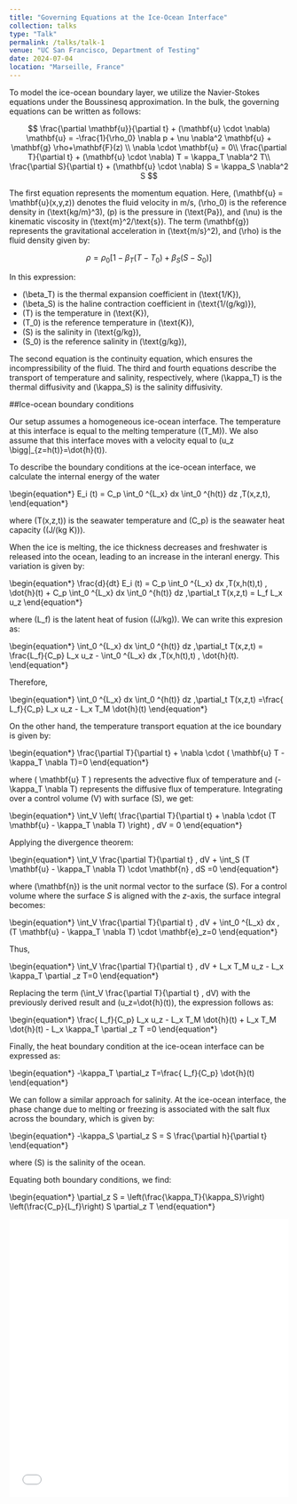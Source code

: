 ```yaml
---
title: "Governing Equations at the Ice-Ocean Interface"
collection: talks
type: "Talk"
permalink: /talks/talk-1
venue: "UC San Francisco, Department of Testing"
date: 2024-07-04
location: "Marseille, France"
---
```




To model the ice-ocean boundary layer, we utilize the Navier-Stokes equations under the Boussinesq approximation. In the bulk, the governing equations can be written as follows:

$$
\frac{\partial \mathbf{u}}{\partial t} + (\mathbf{u} \cdot \nabla) \mathbf{u} = -\frac{1}{\rho_0} \nabla p + \nu \nabla^2 \mathbf{u} + \mathbf{g} \rho+\mathbf{F}(z) \\
\nabla \cdot \mathbf{u} = 0\\
\frac{\partial T}{\partial t} + (\mathbf{u} \cdot \nabla) T = \kappa_T \nabla^2 T\\
\frac{\partial S}{\partial t} + (\mathbf{u} \cdot \nabla) S = \kappa_S \nabla^2 S
$$



The first equation represents the momentum equation. Here, \(\mathbf{u} = \mathbf{u}(x,y,z)\) denotes the fluid velocity in m/s, \(\rho_0\) is the reference density in \(\text{kg/m}^3\), \(p\) is the pressure in \(\text{Pa}\), and \(\nu\) is the kinematic viscosity in \(\text{m}^2/\text{s}\). The term \(\mathbf{g}\) represents the gravitational acceleration in \(\text{m/s}^2\), and \(\rho\) is the fluid density given by:

$$\rho = \rho_0 \left[ 1 - \beta_T (T - T_0) + \beta_S (S - S_0) \right]$$

In this expression:

- \(\beta_T\) is the thermal expansion coefficient in \(\text{1/K}\),
- \(\beta_S\) is the haline contraction coefficient in \(\text{1/(g/kg)}\),
- \(T\) is the temperature in \(\text{K}\),
- \(T_0\) is the reference temperature in \(\text{K}\),
- \(S\) is the salinity in \(\text{g/kg}\),
- \(S_0\) is the reference salinity in \(\text{g/kg}\),


The second equation is the continuity equation, which ensures the incompressibility of the fluid. The third and fourth equations describe the transport of temperature and salinity, respectively, where \(\kappa_T\) is the thermal diffusivity and \(\kappa_S\) is the salinity diffusivity.

##Ice-ocean boundary conditions

Our setup assumes a homogeneous ice-ocean interface. The temperature at this interface is equal to the melting temperature (\(T_M\)). We also assume that this interface moves with a velocity equal to \(u_z \bigg|_{z=h(t)}=\dot{h}(t)\).

To describe the boundary conditions at the ice-ocean interface, we calculate the internal energy of the water

\begin{equation*}
E_i (t) = C_p \int_0 ^{L_x} dx \int_0 ^{h(t)} dz \,T(x,z,t),
\end{equation*}

where \(T(x,z,t)\) is the seawater temperature and  \(C_p\) is the seawater heat capacity \((J/(kg K))\).

When the ice is melting, the ice thickness decreases and freshwater is released into the ocean, leading to an increase in the interanl energy. This variation is given by:

\begin{equation*}
\frac{d}{dt} E_i (t) = C_p \int_0 ^{L_x} dx \,T(x,h(t),t) \, \dot{h}(t) +  C_p \int_0 ^{L_x} dx \int_0 ^{h(t)} dz \,\partial_t T(x,z,t) = L_f L_x u_z
\end{equation*}

where \(L_f\) is the latent heat of fusion \((J/kg)\). We can write this expresion as:

\begin{equation*}
 \int_0 ^{L_x} dx \int_0 ^{h(t)} dz \,\partial_t T(x,z,t) = \frac{L_f}{C_p} L_x u_z - \int_0 ^{L_x} dx \,T(x,h(t),t) \, \dot{h}(t).
\end{equation*}

Therefore,

\begin{equation*}
 \int_0 ^{L_x} dx \int_0 ^{h(t)} dz \,\partial_t T(x,z,t) =\frac{ L_f}{C_p} L_x u_z - L_x T_M \dot{h}(t)
\end{equation*}


On the other hand, the temperature transport equation at the ice boundary is given by:

\begin{equation*}
\frac{\partial T}{\partial t} + \nabla \cdot ( \mathbf{u} T - \kappa_T \nabla T)=0
\end{equation*}

where \( \mathbf{u} T \) represents the advective flux of temperature and \(-\kappa_T \nabla T\) represents the diffusive flux of temperature. Integrating over a control volume \(V\) with surface \(S\), we get:

\begin{equation*}
\int_V \left( \frac{\partial T}{\partial t} + \nabla \cdot (T \mathbf{u} - \kappa_T \nabla T) \right) \, dV = 0
\end{equation*}

Applying the divergence theorem:

\begin{equation*}
\int_V \frac{\partial T}{\partial t} \, dV + \int_S (T \mathbf{u} - \kappa_T \nabla T) \cdot \mathbf{n} \, dS =0
\end{equation*}

where \(\mathbf{n}\) is the unit normal vector to the surface \(S\). For a control volume where the surface $S$ is aligned with the $z$-axis, the surface integral becomes:

\begin{equation*}
\int_V \frac{\partial T}{\partial t} \, dV + \int_0 ^{L_x} dx  \, (T \mathbf{u} - \kappa_T \nabla T) \cdot \mathbf{e}_z=0
\end{equation*}

Thus,

\begin{equation*}
\int_V \frac{\partial T}{\partial t} \, dV + L_x T_M u_z  - L_x \kappa_T  \partial _z T=0
\end{equation*}


Replacing the term \(\int_V \frac{\partial T}{\partial t} \, dV\) with the previously derived result and \(u_z=\dot{h}(t)\), the expression follows as:

\begin{equation*}
\frac{ L_f}{C_p} L_x u_z - L_x T_M \dot{h}(t) + L_x T_M \dot{h}(t)  - L_x \kappa_T  \partial _z T =0
\end{equation*}


Finally, the heat boundary condition at the ice-ocean interface can be expressed as:

\begin{equation*}
-\kappa_T \partial_z T=\frac{ L_f}{C_p} \dot{h}(t)
\end{equation*}


We can follow a similar approach for salinity. At the ice-ocean interface, the phase change due to melting or freezing is associated with the salt flux across the boundary, which is given by:

\begin{equation*}
-\kappa_S \partial_z S  = S \frac{\partial h}{\partial t}
\end{equation*}

where \(S\) is the salinity of the ocean. 

Equating both boundary conditions, we find:

\begin{equation*}
\partial_z S = \left(\frac{\kappa_T}{\kappa_S}\right) \left(\frac{C_p}{L_f}\right) S \partial_z T
\end{equation*}



<iframe src="/files/governing_equations.pdf" width="100%" height="500" frameborder="no" border="0" marginwidth="0" marginheight="0"></iframe>


